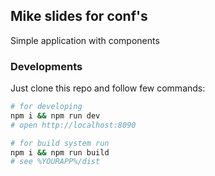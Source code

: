## Mike slides for conf's
Simple application with components

### Developments
Just clone this repo and follow few commands:

```bash
# for developing
npm i && npm run dev
# open http://localhost:8090
```

```bash
# for build system run
npm i && npm run build
# see %YOURAPP%/dist
```
